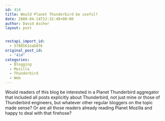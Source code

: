 ```yaml
---
id: 414
title: Would Planet Thunderbird be useful?
date: 2008-04-14T22:32:40+00:00
author: David Ascher
layout: post


restapi_import_id:
  - 5780561eab8f6
original_post_id:
  - "414"
categories:
  - Blogging
  - Mozilla
  - Thunderbird
  - Web
---
```

Would readers of this blog be interested in a Planet Thunderbird aggregator that included all posts explicitly about Thunderbird, not just mine or those of Thunderbird engineers, but whatever other regular bloggers on the topic made sense? Or are all those readers already reading Planet Mozilla and happy to deal with that firehose?